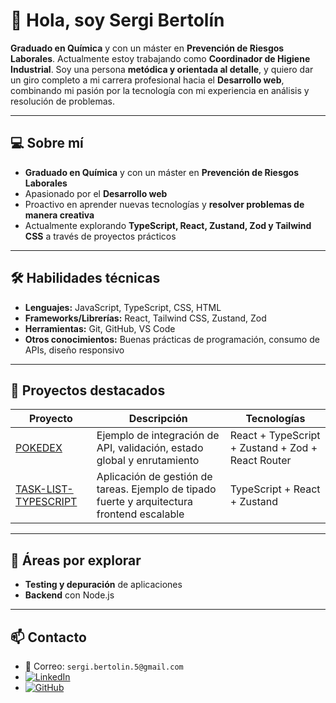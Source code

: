 # 👋 Hola, soy Sergi Bertolín

**Graduado en Química** y con un máster en **Prevención de Riesgos Laborales**. Actualmente estoy trabajando como **Coordinador de Higiene Industrial**. Soy una persona **metódica y orientada al detalle**, y quiero dar un giro completo a mi carrera profesional hacia el **Desarrollo web**, combinando mi pasión por la tecnología con mi experiencia en análisis y resolución de problemas.

---

## 💻 Sobre mí

- **Graduado en Química** y con un máster en **Prevención de Riesgos Laborales**  
- Apasionado por el **Desarrollo web**  
- Proactivo en aprender nuevas tecnologías y **resolver problemas de manera creativa**  
- Actualmente explorando **TypeScript, React, Zustand, Zod y Tailwind CSS** a través de proyectos prácticos  

---

## 🛠 Habilidades técnicas

- **Lenguajes:** JavaScript, TypeScript, CSS, HTML  
- **Frameworks/Librerías:** React, Tailwind CSS, Zustand, Zod  
- **Herramientas:** Git, GitHub, VS Code  
- **Otros conocimientos:** Buenas prácticas de programación, consumo de APIs, diseño responsivo  

---

## 📂 Proyectos destacados

| Proyecto | Descripción | Tecnologías |
|----------|-------------|-------------|
| [POKEDEX](https://github.com/SergiBertolin/POKEDEX) | Ejemplo de integración de API, validación, estado global y enrutamiento | React + TypeScript + Zustand + Zod + React Router |
| [TASK-LIST-TYPESCRIPT](https://github.com/SergiBertolin/TASK-LIST-TYPESCRIPT) | Aplicación de gestión de tareas. Ejemplo de tipado fuerte y arquitectura frontend escalable | TypeScript + React + Zustand |

---

## 🚀 Áreas por explorar

- **Testing y depuración** de aplicaciones  
- **Backend** con Node.js  

---

## 📫 Contacto

- 📧 Correo: `sergi.bertolin.5@gmail.com`  
- [![LinkedIn](https://img.shields.io/badge/LinkedIn-Sergi%20Bertolín-blue?logo=linkedin&logoColor=white)](https://www.linkedin.com/in/sergi-bertolin-garcia/)  
- [![GitHub](https://img.shields.io/badge/GitHub-SergiBertolin-black?logo=github&logoColor=white)](https://github.com/SergiBertolin)  
